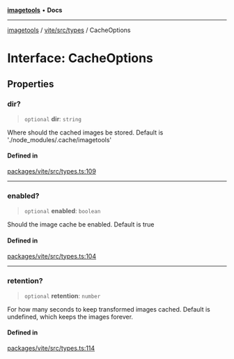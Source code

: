 [**imagetools**](../../../../README.md) • **Docs**

***

[imagetools](../../../../modules.md) / [vite/src/types](../README.md) / CacheOptions

# Interface: CacheOptions

## Properties

### dir?

> `optional` **dir**: `string`

Where should the cached images be stored. Default is './node_modules/.cache/imagetools'

#### Defined in

[packages/vite/src/types.ts:109](https://github.com/JonasKruckenberg/imagetools/blob/b6421598cd4879d5c28755c1d558f8b5955cc5a1/packages/vite/src/types.ts#L109)

***

### enabled?

> `optional` **enabled**: `boolean`

Should the image cache be enabled. Default is true

#### Defined in

[packages/vite/src/types.ts:104](https://github.com/JonasKruckenberg/imagetools/blob/b6421598cd4879d5c28755c1d558f8b5955cc5a1/packages/vite/src/types.ts#L104)

***

### retention?

> `optional` **retention**: `number`

For how many seconds to keep transformed images cached. Default is undefined, which keeps the images forever.

#### Defined in

[packages/vite/src/types.ts:114](https://github.com/JonasKruckenberg/imagetools/blob/b6421598cd4879d5c28755c1d558f8b5955cc5a1/packages/vite/src/types.ts#L114)

